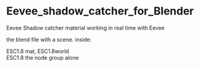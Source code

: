 # Eevee_shadow_catcher_for_Blender
Eevee Shadow catcher material working in real time with Eevee

the blend file with a scene. inside:      

ESC1.8 mat, ESC1.8world   
ESC1.8 the node group alone
